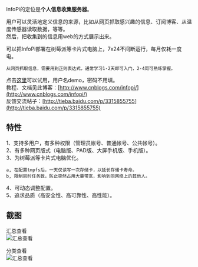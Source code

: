 InfoPi的定位是**个人信息收集服务器**。

用户可以灵活地定义信息的来源，比如从网页抓取感兴趣的信息、订阅博客、从温度传感器读取数据，等等。  
然后，把收集到的信息用web的方式展示出来。


可以把InfoPi部署在树莓派等卡片式电脑上，7x24不间断运行，每月仅耗一度电。

    从网页抓取信息，需要用到正则表达式，通常学习1-2天即可入门，2-4周可熟练掌握。


点击[这里](http://wjssz.hopto.org:5000/)可以试用，用户名demo，密码不用填。  
教程、文档见此博客：[http://www.cnblogs.com/infopi/](http://www.cnblogs.com/infopi/)  
反馈交流帖子：[http://tieba.baidu.com/p/3315855755](http://tieba.baidu.com/p/3315855755)

特性
----
1、支持多用户，有多种权限（管理员帐号、普通帐号、公共帐号）。  
2、有多种网页版式（电脑版、PAD版、大屏手机版、手机版）。  
3、为树莓派等卡片式电脑优化。

    a, 在配置tmpfs后，一天仅读写一次存储卡，以延长存储卡寿命。  
    b, 限制同时任务数，防止突然占用大量带宽，影响到同网络上的其他人。  
4、可动态调整配置。  
5、追求品质（高安全性、高可靠性、高性能）。

截图
----
汇总查看  
![汇总查看](https://raw.githubusercontent.com/animalize/pics/master/infopi/1.PNG)

分类查看  
![汇总查看](https://raw.githubusercontent.com/animalize/pics/master/infopi/2.PNG)



